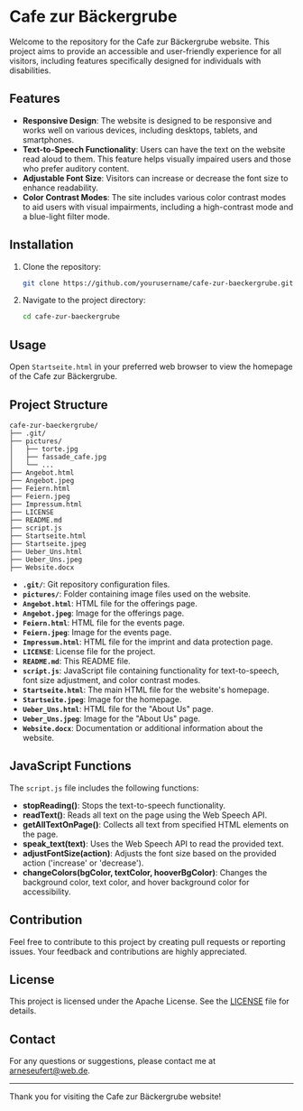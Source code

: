 
# Cafe zur Bäckergrube

Welcome to the repository for the Cafe zur Bäckergrube website. This project aims to provide an accessible and user-friendly experience for all visitors, including features specifically designed for individuals with disabilities.

## Features

- **Responsive Design**: The website is designed to be responsive and works well on various devices, including desktops, tablets, and smartphones.
- **Text-to-Speech Functionality**: Users can have the text on the website read aloud to them. This feature helps visually impaired users and those who prefer auditory content.
- **Adjustable Font Size**: Visitors can increase or decrease the font size to enhance readability.
- **Color Contrast Modes**: The site includes various color contrast modes to aid users with visual impairments, including a high-contrast mode and a blue-light filter mode.

## Installation

1. Clone the repository:
    ```bash
    git clone https://github.com/yourusername/cafe-zur-baeckergrube.git
    ```
2. Navigate to the project directory:
    ```bash
    cd cafe-zur-baeckergrube
    ```

## Usage

Open `Startseite.html` in your preferred web browser to view the homepage of the Cafe zur Bäckergrube.

## Project Structure

```
cafe-zur-baeckergrube/
├── .git/
├── pictures/
│   ├── torte.jpg
│   ├── fassade_cafe.jpg
│   └── ...
├── Angebot.html
├── Angebot.jpeg
├── Feiern.html
├── Feiern.jpeg
├── Impressum.html
├── LICENSE
├── README.md
├── script.js
├── Startseite.html
├── Startseite.jpeg
├── Ueber_Uns.html
├── Ueber_Uns.jpeg
├── Website.docx
```

- **`.git/`**: Git repository configuration files.
- **`pictures/`**: Folder containing image files used on the website.
- **`Angebot.html`**: HTML file for the offerings page.
- **`Angebot.jpeg`**: Image for the offerings page.
- **`Feiern.html`**: HTML file for the events page.
- **`Feiern.jpeg`**: Image for the events page.
- **`Impressum.html`**: HTML file for the imprint and data protection page.
- **`LICENSE`**: License file for the project.
- **`README.md`**: This README file.
- **`script.js`**: JavaScript file containing functionality for text-to-speech, font size adjustment, and color contrast modes.
- **`Startseite.html`**: The main HTML file for the website's homepage.
- **`Startseite.jpeg`**: Image for the homepage.
- **`Ueber_Uns.html`**: HTML file for the "About Us" page.
- **`Ueber_Uns.jpeg`**: Image for the "About Us" page.
- **`Website.docx`**: Documentation or additional information about the website.

## JavaScript Functions

The `script.js` file includes the following functions:

- **stopReading()**: Stops the text-to-speech functionality.
- **readText()**: Reads all text on the page using the Web Speech API.
- **getAllTextOnPage()**: Collects all text from specified HTML elements on the page.
- **speak_text(text)**: Uses the Web Speech API to read the provided text.
- **adjustFontSize(action)**: Adjusts the font size based on the provided action ('increase' or 'decrease').
- **changeColors(bgColor, textColor, hooverBgColor)**: Changes the background color, text color, and hover background color for accessibility.

## Contribution

Feel free to contribute to this project by creating pull requests or reporting issues. Your feedback and contributions are highly appreciated.

## License

This project is licensed under the Apache License. See the [LICENSE](LICENSE) file for details.

## Contact

For any questions or suggestions, please contact me at arneseufert@web.de.

---

Thank you for visiting the Cafe zur Bäckergrube website!
